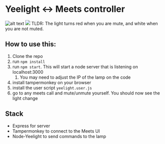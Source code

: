 # Yeelight ↔ Meets controller
![alt text](meets2.gif "Demo")
![](https://www.google-analytics.com/collect?v=1&t=event&tid=UA-100869248-2&cid=555&ec=github&ea=pageview&el=yeelight-meets&ev=1)
TLDR: The light turns red when you are mute, and white when you are not muted.

## How to use this:
1. Clone the repo
2. run `npm install`
3. run `npm start`. This will start a node server that is listening on localhost:3000
   1.  You may need to adjust the IP of the lamp on the code
4. install tampermonkey on your browser
5. install the user script `yeelight.user.js`
6. go to any meets call and mute/unmute yourself. You should now see the light change

## Stack
- Express for server
- Tampermonkey to connect to the Meets UI
- Node-Yeelight to send commands to the lamp
